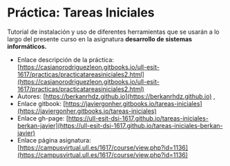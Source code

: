 # **Práctica: Tareas Iniciales**

Tutorial de instalación y uso de diferentes herramientas que se usarán a lo largo del presente curso en la asignatura **desarrollo de sistemas informáticos.**

* Enlace descripción de la práctica: [https://casianorodriguezleon.gitbooks.io/ull-esit-1617/practicas/practicatareasiniciales2.html](https://casianorodriguezleon.gitbooks.io/ull-esit-1617/practicas/practicatareasiniciales2.html)
* Autores: [https://berkanrhdz.github.io](https://berkanrhdz.github.io) ,
* Enlace gitbook: [https://javiergonher.gitbooks.io/tareas-iniciales](https://javiergonher.gitbooks.io/tareas-iniciales)
* Enlace gh-page: [https://ull-esit-dsi-1617.github.io/tareas-iniciales-berkan-javier](https://ull-esit-dsi-1617.github.io/tareas-iniciales-berkan-javier)
* Enlace página asignatura: [https://campusvirtual.ull.es/1617/course/view.php?id=1136](https://campusvirtual.ull.es/1617/course/view.php?id=1136)
